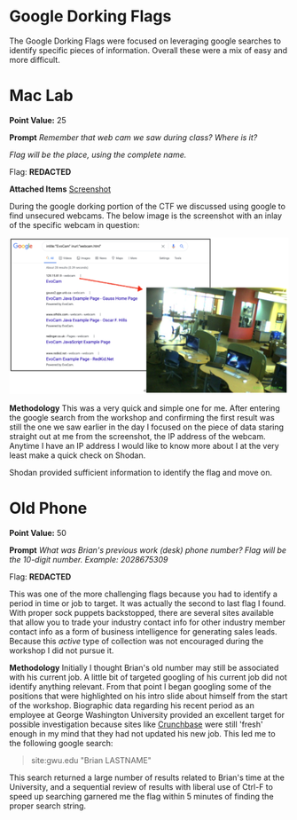 # Google Dorking Flags

The Google Dorking Flags were focused on leveraging google searches to identify specific pieces of information. Overall these were a mix of easy and more difficult.

# Mac Lab
**Point Value:** 25

**Prompt**
_Remember that web cam we saw during class? Where is it?_

_Flag will be the place, using the complete name._

Flag: **REDACTED**

**Attached Items** [Screenshot](https://github.com/NilbinSec/BSIDESNOVA2021OSINT/blob/main/2.%20Google%20Dorking/Screen_Shot_2021-03-21_at_1.33.12_PM.png)

During the google dorking portion of the CTF we discussed using google to find unsecured webcams. The below image is the screenshot with an inlay of the specific webcam in question:

![alt text](https://github.com/NilbinSec/BSIDESNOVA2021OSINT/blob/main/2.%20Google%20Dorking/Webcam.PNG "Logo Title Text 1")

**Methodology** This was a very quick and simple one for me. After entering the google search from the workshop and confirming the first result was still the one we saw earlier in the day I focused on the piece of data staring straight out at me from the screenshot, the IP address of the webcam. Anytime I have an IP address I would like to know more about I at the very least make a quick check on Shodan.

Shodan provided sufficient information to identify the flag and move on.

# Old Phone
**Point Value:** 50

**Prompt**
_What was Brian's previous work (desk) phone number?_
_Flag will be the 10-digit number. Example: 2028675309_

Flag: **REDACTED**

This was one of the more challenging flags because you had to identify a period in time or job to target. It was actually the second to last flag I found. With proper sock puppets backstopped, there are several sites available that allow you to trade your industry contact info for other industry member contact info as a form of business intelligence for generating sales leads. Because this *active* type of collection was not encouraged during the workshop I did not pursue it.

**Methodology** Initially I thought Brian's old number may still be associated with his current job. A little bit of targeted googling of his current job did not identify anything relevant. From that point I began googling some of the positions that were highlighted on his intro slide about himself from the start of the workshop. Biographic data regarding his recent period as an employee at George Washington University provided an excellent target for possible investigation because sites like [Crunchbase](https://www.crunchbase.com/person/brian-markham) were still 'fresh' enough in my mind that they had not updated his new job. This led me to the following google search:

>site:gwu.edu "Brian LASTNAME"

This search returned a large number of results related to Brian's time at the University, and a sequential review of results with liberal use of Ctrl-F to speed up searching garnered me the flag within 5 minutes of finding the proper search string.
